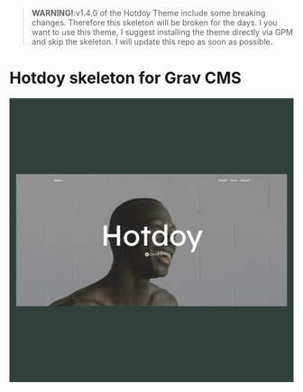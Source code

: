 > **WARNING!**:v1.4.0 of the Hotdoy Theme include some breaking changes. Therefore this skeleton will be broken for the days. I you want to use this theme, I suggest installing the theme directly via GPM and skip the skeleton. I will update this repo as soon as possible. 

# Hotdoy skeleton for Grav CMS

![Theme screenshot](https://raw.githubusercontent.com/hotdoy/grav-skeleton-hotdoy/master/screenshot.jpg)
